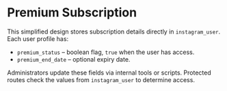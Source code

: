 # Premium Subscription

This simplified design stores subscription details directly in `instagram_user`.
Each user profile has:

- `premium_status` – boolean flag, `true` when the user has access.
- `premium_end_date` – optional expiry date.

Administrators update these fields via internal tools or scripts. Protected
routes check the values from `instagram_user` to determine access.
